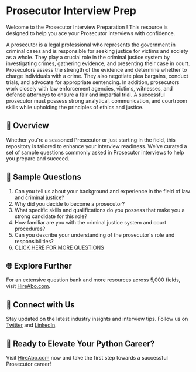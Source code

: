 # Prosecutor Interview Prep

Welcome to the Prosecutor Interview Preparation ! This resource is designed to help you ace your Prosecutor interviews with confidence.

A prosecutor is a legal professional who represents the government in criminal cases and is responsible for seeking justice for victims and society as a whole. They play a crucial role in the criminal justice system by investigating crimes, gathering evidence, and presenting their case in court. Prosecutors assess the strength of the evidence and determine whether to charge individuals with a crime. They also negotiate plea bargains, conduct trials, and advocate for appropriate sentencing. In addition, prosecutors work closely with law enforcement agencies, victims, witnesses, and defense attorneys to ensure a fair and impartial trial. A successful prosecutor must possess strong analytical, communication, and courtroom skills while upholding the principles of ethics and justice.

## 🚀 Overview

Whether you're a seasoned Prosecutor or just starting in the field, this repository is tailored to enhance your interview readiness. We've curated a set of sample questions commonly asked in Prosecutor interviews to help you prepare and succeed.

## 📝 Sample Questions

1. Can you tell us about your background and experience in the field of law and criminal justice?
2. Why did you decide to become a prosecutor?
3. What specific skills and qualifications do you possess that make you a strong candidate for this role?
4. How familiar are you with the criminal justice system and court procedures?
5. Can you describe your understanding of the prosecutor's role and responsibilities?
6. [CLICK HERE FOR MORE QUESTIONS](https://hireabo.com/job/9_0_9/Prosecutor)

## 🌐 Explore Further

For an extensive question bank and more resources across 5,000 fields, visit [HireAbo.com](https://www.hireabo.com).

## 📱 Connect with Us

Stay updated on the latest industry insights and interview tips. Follow us on [Twitter](https://twitter.com/hireabo) and [LinkedIn](https://www.linkedin.com/in/hire-abo-3609972a8/).

## 🚀 Ready to Elevate Your Python Career?

Visit [HireAbo.com](https://www.hireabo.com) now and take the first step towards a successful Prosecutor career!